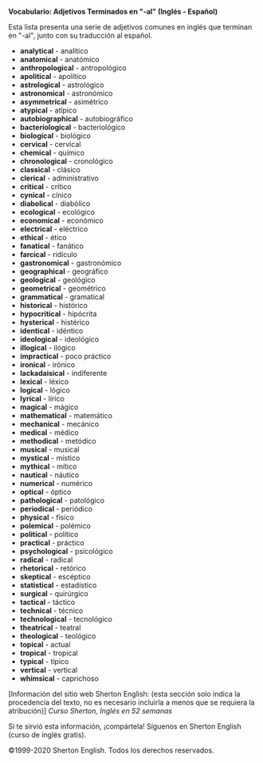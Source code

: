 **Vocabulario: Adjetivos Terminados en "-al" (Inglés - Español)**

Esta lista presenta una serie de adjetivos comunes en inglés que terminan en "-al", junto con su traducción al español.

*   **analytical** - analítico
*   **anatomical** - anatómico
*   **anthropological** - antropológico
*   **apolitical** - apolítico
*   **astrological** - astrológico
*   **astronomical** - astronómico
*   **asymmetrical** - asimétrico
*   **atypical** - atípico
*   **autobiographical** - autobiográfico
*   **bacteriological** - bacteriológico
*   **biological** - biológico
*   **cervical** - cervical
*   **chemical** - químico
*   **chronological** - cronológico
*   **classical** - clásico
*   **clerical** - administrativo
*   **critical** - crítico
*   **cynical** - cínico
*   **diabolical** - diabólico
*   **ecological** - ecológico
*   **economical** - económico
*   **electrical** - eléctrico
*   **ethical** - ético
*   **fanatical** - fanático
*   **farcical** - ridículo
*   **gastronomical** - gastronómico
*   **geographical** - geográfico
*   **geological** - geológico
*   **geometrical** - geométrico
*   **grammatical** - gramatical
*   **historical** - histórico
*   **hypocritical** - hipócrita
*   **hysterical** - histérico
*   **identical** - idéntico
*   **ideological** - ideológico
*   **illogical** - ilógico
*   **impractical** - poco práctico
*   **ironical** - irónico
*   **lackadaisical** - indiferente
*   **lexical** - léxico
*   **logical** - lógico
*   **lyrical** - lírico
*   **magical** - mágico
*   **mathematical** - matemático
*   **mechanical** - mecánico
*   **medical** - médico
*   **methodical** - metódico
*   **musical** - musical
*   **mystical** - místico
*   **mythical** - mítico
*   **nautical** - náutico
*   **numerical** - numérico
*   **optical** - óptico
*   **pathological** - patológico
*   **periodical** - periódico
*   **physical** - físico
*   **polemical** - polémico
*   **political** - político
*   **practical** - práctico
*   **psychological** - psicológico
*   **radical** - radical
*   **rhetorical** - retórico
*   **skeptical** - escéptico
*   **statistical** - estadístico
*   **surgical** - quirúrgico
*   **tactical** - táctico
*   **technical** - técnico
*   **technological** - tecnológico
*   **theatrical** - teatral
*   **theological** - teológico
*   **topical** - actual
*   **tropical** - tropical
*   **typical** - típico
*   **vertical** - vertical
*   **whimsical** - caprichoso

[Información del sitio web Sherton English: (esta sección solo indica la procedencia del texto, no es necesario incluirla a menos que se requiera la atribución)]
*Curso Sherton, Inglés en 52 semanas*

Si te sirvió esta información, ¡compártela!
Síguenos en Sherton English (curso de inglés gratis).

©1999-2020 Sherton English. Todos los derechos reservados.
